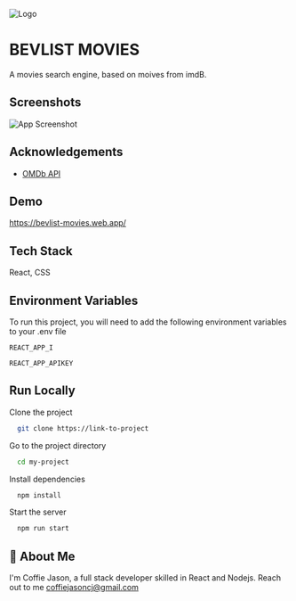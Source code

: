 
![Logo](https://dev-to-uploads.s3.amazonaws.com/uploads/articles/th5xamgrr6se0x5ro4g6.png)


# BEVLIST MOVIES

A movies search engine, based on moives from imdB.


## Screenshots

![App Screenshot](https://via.placeholder.com/468x300?text=App+Screenshot+Here)


## Acknowledgements

 - [OMDb API](https://www.omdbapi.com/)


## Demo

https://bevlist-movies.web.app/


## Tech Stack

React, CSS




## Environment Variables

To run this project, you will need to add the following environment variables to your .env file

`REACT_APP_I`

`REACT_APP_APIKEY`


## Run Locally

Clone the project

```bash
  git clone https://link-to-project
```

Go to the project directory

```bash
  cd my-project
```

Install dependencies

```bash
  npm install
```

Start the server

```bash
  npm run start
```


## 🚀 About Me
I'm Coffie Jason, a full stack developer skilled in React and Nodejs. Reach out to me coffiejasoncj@gmail.com

